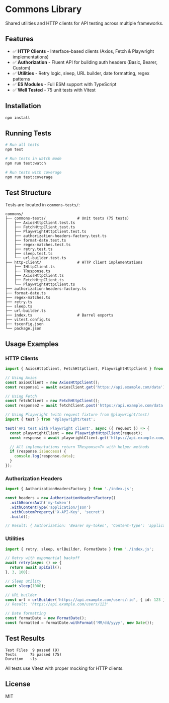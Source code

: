 # Commons Library

Shared utilities and HTTP clients for API testing across multiple frameworks.

## Features

- ✅ **HTTP Clients** - Interface-based clients (Axios, Fetch & Playwright implementations)
- ✅ **Authorization** - Fluent API for building auth headers (Basic, Bearer, Custom)
- ✅ **Utilities** - Retry logic, sleep, URL builder, date formatting, regex patterns
- ✅ **ES Modules** - Full ESM support with TypeScript
- ✅ **Well Tested** - 75 unit tests with Vitest

## Installation

```bash
npm install
```

## Running Tests

```bash
# Run all tests
npm test

# Run tests in watch mode
npm run test:watch

# Run tests with coverage
npm run test:coverage
```

## Test Structure

Tests are located in `commons-tests/`:

```
commons/
├── commons-tests/              # Unit tests (75 tests)
│   ├── AxiosHttpClient.test.ts
│   ├── FetchHttpClient.test.ts
│   ├── PlaywrightHttpClient.test.ts
│   ├── authorization-headers-factory.test.ts
│   ├── format-date.test.ts
│   ├── regex-matches.test.ts
│   ├── retry.test.ts
│   ├── sleep.test.ts
│   └── url-builder.test.ts
├── http-client/                # HTTP client implementations
│   ├── IHttpClient.ts
│   ├── TResponse.ts
│   ├── AxiosHttpClient.ts
│   ├── FetchHttpClient.ts
│   └── PlaywrightHttpClient.ts
├── authorization-headers-factory.ts
├── format-date.ts
├── regex-matches.ts
├── retry.ts
├── sleep.ts
├── url-builder.ts
├── index.ts                    # Barrel exports
├── vitest.config.ts
├── tsconfig.json
└── package.json
```

## Usage Examples

### HTTP Clients

```typescript
import { AxiosHttpClient, FetchHttpClient, PlaywrightHttpClient } from './index.js';

// Using Axios
const axiosClient = new AxiosHttpClient();
const response1 = await axiosClient.get('https://api.example.com/data');

// Using Fetch
const fetchClient = new FetchHttpClient();
const response2 = await fetchClient.post('https://api.example.com/data', { name: 'test' });

// Using Playwright (with request fixture from @playwright/test)
import { test } from '@playwright/test';

test('API test with Playwright client', async ({ request }) => {
  const playwrightClient = new PlaywrightHttpClient(request);
  const response = await playwrightClient.get('https://api.example.com/data');

  // All implementations return TResponse<T> with helper methods
  if (response.isSuccess) {
    console.log(response.data);
  }
});
```

### Authorization Headers

```typescript
import { AuthorizationHeadersFactory } from './index.js';

const headers = new AuthorizationHeadersFactory()
  .withBearerAuth('my-token')
  .withContentType('application/json')
  .withCustomProperty('X-API-Key', 'secret')
  .build();

// Result: { Authorization: 'Bearer my-token', 'Content-Type': 'application/json', 'X-API-Key': 'secret' }
```

### Utilities

```typescript
import { retry, sleep, urlBuilder, FormatDate } from './index.js';

// Retry with exponential backoff
await retry(async () => {
  return await apiCall();
}, 3, 100);

// Sleep utility
await sleep(1000);

// URL builder
const url = urlBuilder('https://api.example.com/users/:id', { id: 123 });
// Result: 'https://api.example.com/users/123'

// Date formatting
const formatDate = new FormatDate();
const formatted = formatDate.withFormat('MM/dd/yyyy', new Date());
```

## Test Results

```
Test Files  9 passed (9)
Tests      75 passed (75)
Duration   ~1s
```

All tests use Vitest with proper mocking for HTTP clients.

## License

MIT
